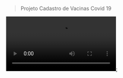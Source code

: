 > Projeto Cadastro de Vacinas Covid 19

![cadastro](https://github.com/ClarkMaltempi/Project_Csharp/blob/main/ProjetoFinal/Vacina.mp4);
